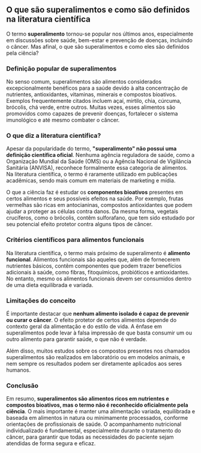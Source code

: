 ## O que são superalimentos e como são definidos na literatura científica

O termo **superalimento** tornou-se popular nos últimos anos, especialmente em discussões sobre saúde, bem-estar e prevenção de doenças, incluindo o câncer. Mas afinal, o que são superalimentos e como eles são definidos pela ciência?

### Definição popular de superalimentos

No senso comum, superalimentos são alimentos considerados excepcionalmente benéficos para a saúde devido à alta concentração de nutrientes, antioxidantes, vitaminas, minerais e compostos bioativos. Exemplos frequentemente citados incluem açaí, mirtilo, chia, cúrcuma, brócolis, chá verde, entre outros. Muitas vezes, esses alimentos são promovidos como capazes de prevenir doenças, fortalecer o sistema imunológico e até mesmo combater o câncer.

### O que diz a literatura científica?

Apesar da popularidade do termo, **"superalimento" não possui uma definição científica oficial**. Nenhuma agência reguladora de saúde, como a Organização Mundial da Saúde (OMS) ou a Agência Nacional de Vigilância Sanitária (ANVISA), reconhece formalmente essa categoria de alimentos. Na literatura científica, o termo é raramente utilizado em publicações acadêmicas, sendo mais comum em materiais de marketing e mídia.

O que a ciência faz é estudar os **componentes bioativos** presentes em certos alimentos e seus possíveis efeitos na saúde. Por exemplo, frutas vermelhas são ricas em antocianinas, compostos antioxidantes que podem ajudar a proteger as células contra danos. Da mesma forma, vegetais crucíferos, como o brócolis, contêm sulforafano, que tem sido estudado por seu potencial efeito protetor contra alguns tipos de câncer.

### Critérios científicos para alimentos funcionais

Na literatura científica, o termo mais próximo de superalimento é **alimento funcional**. Alimentos funcionais são aqueles que, além de fornecerem nutrientes básicos, contêm componentes que podem trazer benefícios adicionais à saúde, como fibras, fitoquímicos, probióticos e antioxidantes. No entanto, mesmo os alimentos funcionais devem ser consumidos dentro de uma dieta equilibrada e variada.

### Limitações do conceito

É importante destacar que **nenhum alimento isolado é capaz de prevenir ou curar o câncer**. O efeito protetor de certos alimentos depende do contexto geral da alimentação e do estilo de vida. A ênfase em superalimentos pode levar à falsa impressão de que basta consumir um ou outro alimento para garantir saúde, o que não é verdade.

Além disso, muitos estudos sobre os compostos presentes nos chamados superalimentos são realizados em laboratório ou em modelos animais, e nem sempre os resultados podem ser diretamente aplicados aos seres humanos.

### Conclusão

Em resumo, **superalimentos são alimentos ricos em nutrientes e compostos bioativos, mas o termo não é reconhecido oficialmente pela ciência**. O mais importante é manter uma alimentação variada, equilibrada e baseada em alimentos in natura ou minimamente processados, conforme orientações de profissionais de saúde. O acompanhamento nutricional individualizado é fundamental, especialmente durante o tratamento do câncer, para garantir que todas as necessidades do paciente sejam atendidas de forma segura e eficaz.